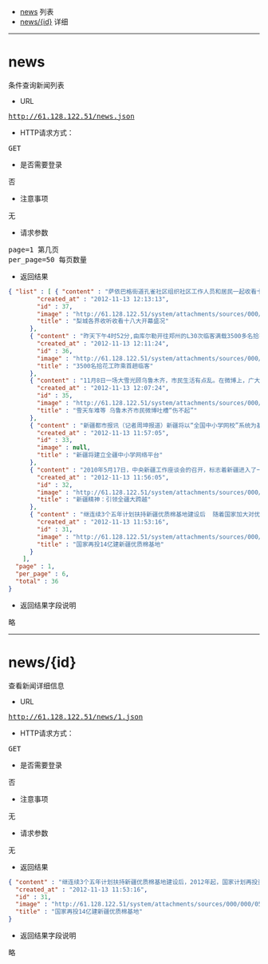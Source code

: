 * [news](#news) 列表
* [news/{id}](#news/{id}) 详细

---------------------------------------

<a name="news"></a>
# news
<pre>
条件查询新闻列表
</pre>

* URL
<pre>
<a href="http://61.128.122.51/news.json" target="_blank">http://61.128.122.51/news.json</a>
</pre>

* HTTP请求方式：
<pre>
GET
</pre>

* 是否需要登录
<pre>
否
</pre>

* 注意事项
<pre>
无
</pre>

* 请求参数
<pre>
page=1 第几页  
per_page=50 每页数量
</pre>

* 返回结果
```json
{ "list" : [ { "content" : "萨依巴格街道孔雀社区组织社区工作人员和居民一起收看十八大开幕盛况 基层社区工作人员纷纷表示,要深入学习领会十八大精神,切实把思想统一到十八大精神上来,把力量凝聚到实现十八大确定的目标任务上来,为全面建成小康社会努力奋斗。",
        "created_at" : "2012-11-13 12:13:13",
        "id" : 37,
        "image" : "http://61.128.122.51/system/attachments/sources/000/000/076/large/4437e6145c661207119209.jpg?1352779993",
        "title" : "梨城各界收听收看十八大开幕盛况"
      },
      { "content" : "昨天下午4时52分,由库尔勒开往郑州的L30次临客满载3500多名拾花工返回家乡。这是库尔勒火车站发出的首趟拾花工临客。记者从库尔勒火车站了解到,从当天开始至12月20日,将有46趟临客从库尔勒火车站发车,运送约15万名拾花工、建筑工返乡。",
        "created_at" : "2012-11-13 12:11:24",
        "id" : 36,
        "image" : "http://61.128.122.51/system/attachments/sources/000/000/074/large/4437e6145c661202c6e33b.jpg?1352779884",
        "title" : "3500名拾花工昨乘首趟临客"
      },
      { "content" : "11月8日一场大雪光顾乌鲁木齐，市民生活有点乱。在微博上，广大博友有的发图，有的吐槽，上演了一场雪中即景的网上直播。\r\n\r\n11月8日早晨9时许，家住乌鲁木齐市百商百乐苑的李雷送女儿出门上学。",
        "created_at" : "2012-11-13 12:07:24",
        "id" : 35,
        "image" : "http://61.128.122.51/system/attachments/sources/000/000/073/large/113647798_21n.jpg?1352779644",
        "title" : "雪天车难等 乌鲁木齐市民微博吐槽“伤不起”"
      },
      { "content" : "新疆都市报讯（记者周坤报道）新疆将以“全国中小学网校”系统为基础，建立全疆中小学网络平台，旨在充实新疆中小学教育教学资源体系，形成全疆中小学网上教育交流环境。",
        "created_at" : "2012-11-13 11:57:05",
        "id" : 33,
        "image" : null,
        "title" : "新疆将建立全疆中小学网络平台"
      },
      { "content" : "2010年5月17日，中央新疆工作座谈会的召开，标志着新疆进入了一个新时代。让我们看到了新疆未来发展的蓝图，前景广阔、催人奋进。实现新疆跨越式发展和长治久安，已成为新疆新时代的奋斗目标。",
        "created_at" : "2012-11-13 11:56:05",
        "id" : 32,
        "image" : "http://61.128.122.51/system/attachments/sources/000/000/061/large/bcaec5ad228f120b4b4750.jpg?1352778964",
        "title" : "新疆精神：引领全疆大跨越"
      },
      { "content" : "继连续3个五年计划扶持新疆优质棉基地建设后  随着国家加大对优质棉基地基础设施、生产基地资金支持力度，新疆棉花产业发展将再上一个新台阶。目前，初步统计今年新疆棉花总产量318万吨，同比增长9.7%。",
        "created_at" : "2012-11-13 11:53:16",
        "id" : 31,
        "image" : "http://61.128.122.51/system/attachments/sources/000/000/053/large/0016eca451e8120c082801.jpg?1352778796",
        "title" : "国家再投14亿建新疆优质棉基地"
      }
    ],
  "page" : 1,
  "per_page" : 6,
  "total" : 36
}
```

* 返回结果字段说明
<pre>
略
</pre>

---------------------------------------



<a name="news/{id}"></a>
# news/{id}
<pre>
查看新闻详细信息
</pre>

* URL
<pre>
<a href="http://61.128.122.51/news/1.json" target="_blank">http://61.128.122.51/news/1.json</a>
</pre>

* HTTP请求方式：
<pre>
GET
</pre>

* 是否需要登录
<pre>
否
</pre>

* 注意事项
<pre>
无
</pre>

* 请求参数
<pre>
无
</pre>

* 返回结果
```json
{ "content" : "继连续3个五年计划扶持新疆优质棉基地建设后，2012年起，国家计划再投资14.13亿元建新疆“十二五”优质棉基地建设。\r\n    为争取国家“十二五”期间加大新疆优质棉基地建设的支持力度，自治区发改委加快推进新疆优质棉基地建设项目前期工作，会同有关部门在最短时间内完成了项目环评、节能、用地、选址等前置审批手续。今年9月，新疆“十二五”优质棉基地项目可行性研究报告获国家发改委批复，并于10月初落实了首批优质棉基地建设项目中央预算内投资。\r\n    新疆“十二五”优质棉基地建设计划总投资14.13亿元，支持建设种子质量资源创新与育种研发平台1个、品种选育和良种引进试验基地14个，良繁田30万亩，良种加工生产线9条，新增高产稳产棉田61万亩，高标准节水棉田85万亩，机采棉面积93.2万亩、残膜污染治理面积80万亩、精量播种及病虫害统防面积35万亩。\r\n    据了解，新疆优质棉基地是新中国成立以来国家对单一省区、单一农作物投资年限最长的一个项目，已累计投入中央预算内基本建设资金25亿元，对促进新疆经济发展、农业增效和农民增收发挥了重要作用，对保障国家棉花安全和棉纺工业持续发展具有重要的战略意义。\r\n    2011年，新疆棉花种植面积达到2457万亩，总产达到290万吨，面积和产量分别占全国的33%和44%，单产提高至118公斤，高于全国水平31公斤，全面实现了“十一五”棉花基地规划目标。\r\n    随着国家加大对优质棉基地基础设施、生产基地资金支持力度，新疆棉花产业发展将再上一个新台阶。目前，初步统计今年新疆棉花总产量318万吨，同比增长9.7%。",
  "created_at" : "2012-11-13 11:53:16",
  "id" : 31,
  "image" : "http://61.128.122.51/system/attachments/sources/000/000/053/large/0016eca451e8120c082801.jpg?1352778796",
  "title" : "国家再投14亿建新疆优质棉基地"
}
```

* 返回结果字段说明
<pre>
略
</pre>


